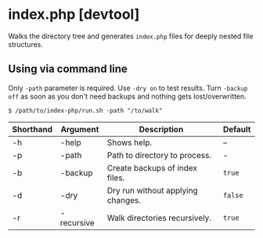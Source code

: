 # index.php [devtool]

Walks the directory tree and generates `index.php` files for deeply nested file structures.

## Using via command line

Only `-path` parameter is required. Use `-dry on` to test results. Turn `-backup off` as soon as you don't need backups and nothing gets lost/overwritten.

```
$ /path/to/index-php/run.sh -path "/to/walk"
```

Shorthand | Argument   | Description                       | Default
----------|------------|-----------------------------------|--------
-h        | -help      | Shows help.                       | –
-p        | -path      | Path to directory to process.     | -
-b        | -backup	   | Create backups of index files.    | `true`
-d        | -dry       | Dry run without applying changes. | `false`
-r        | -recursive | Walk directories recursively.     | `true`

